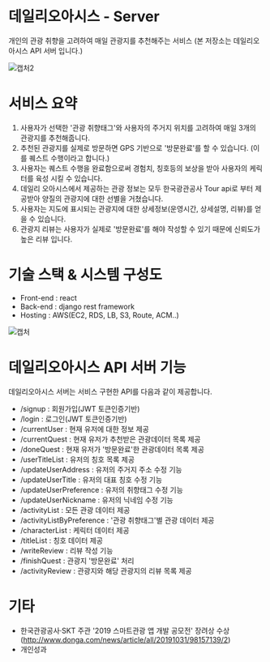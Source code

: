# 데일리오아시스 - Server
개인의 관광 취향을 고려하여 매일 관광지를 추천해주는 서비스
(본 저장소는 데일리오아시스 API 서버 입니다.)

![캡처2](https://user-images.githubusercontent.com/37281119/74720546-53487780-5279-11ea-93ca-6dc6e276b917.JPG)   





# 서비스 요약
1. 사용자가 선택한 '관광 취향태그'와 사용자의 주거지 위치를 고려하여 매일 3개의 관광지를 추천해줍니다. 
2. 추천된 관광지를 실제로 방문하면 GPS 기반으로 '방문완료'를 할 수 있습니다. (이를 퀘스트 수행이라고 합니다.)
3. 사용자는 퀘스트 수행을 완료함으로써 경험치, 칭호등의 보상을 받아 사용자의 케릭터를 육성 시킬 수 있습니다. 
4. 데일리 오아시스에서 제공하는 관광 정보는 모두 한국광관공사 Tour api로 부터 제공받아 양질의 관광지에 대한 선별을 거쳤습니다.
5. 사용자는 지도에 표시되는 관광지에 대한 상세정보(운영시간, 상세설명, 리뷰)를 얻을 수 있습니다.
6. 관광지 리뷰는 사용자가 실제로 '방문완료'를 해야 작성할 수 있기 때문에 신뢰도가 높은 리뷰 입니다.      






# 기술 스택 & 시스템 구성도
- Front-end : react
- Back-end : django rest framework
- Hosting : AWS(EC2, RDS, LB, S3, Route, ACM..)

![캡처](https://user-images.githubusercontent.com/37281119/74719719-ec768e80-5277-11ea-81c7-058eb1bf70c9.JPG)   






# 데일리오아시스 API 서버 기능
데일리오아시스 서버는 서비스 구현한 API를 다음과 같이 제공합니다. 
- /signup : 회원가입(JWT 토큰인증기반)
- /login : 로그인(JWT 토큰인증기반)
- /currentUser : 현재 유저에 대한 정보 제공
- /currentQuest : 현재 유저가 추천받은 관광데이터 목록 제공
- /doneQuest : 현재 유저가 '방문완료'한 관광데이터 목록 제공
- /userTitleList : 유저의 칭호 목록 제공
- /updateUserAddress : 유저의 주거지 주소 수정 기능
- /updateUserTitle : 유저의 대표 칭호 수정 기능
- /updateUserPreference : 유저의 취향태그 수정 기능
- /updateUserNickname : 유저의 닉네임 수정 기능
- /activityList : 모든 관광 데이터 제공
- /activityListByPreference : '관광 취향태그'별 관광 데이터 제공
- /characterList : 케릭터 데이터 제공
- /titleList : 칭호 데이터 제공
- /writeReview : 리뷰 작성 기능
- /finishQuest : 관광지 '방문완료' 처리
- /activityReview : 관광지와 해당 관광지의 리뷰 목록 제공   


# 기타
- 한국관광공사·SKT 주관 '2019 스마트관광 앱 개발 공모전' 장려상 수상 (http://www.donga.com/news/article/all/20191031/98157139/2)
- 개인성과


